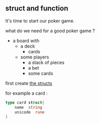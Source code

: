 ## struct and function

It's time to start our poker game.

what do we need for a good poker game ?

- a board with
    - a deck
        - cards 
    - some players
        - a stack of pieces
        - a bet
        - some cards
        
first create [the structs](https://gobyexample.com/structs) 

for example a card :
``` go
type card struct{
	name  string
	unicode  rune
}
```